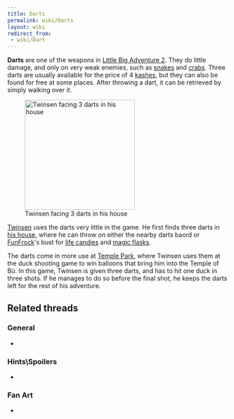 ```yaml
---
title: Darts
permalink: wiki/Darts
layout: wiki
redirect_from:
 - wiki/Dart
---
```


**Darts** are one of the weapons in [Little Big Adventure
2](Little_Big_Adventure_2 "wikilink"). They do little damage, and only
on very weak enemies, such as [snakes](snake "wikilink") and
[crabs](crab "wikilink"). Three darts are usually available for the
price of 4 [kashes](kashes "wikilink"), but they can also be found for
free at some places. After throwing a dart, it can be retrieved by
simply walking over it.

<figure>
<img src="LBA2_-_Twinsen_facing_darts_in_his_basement.jpg"
title="Twinsen facing 3 darts in his house" width="250" />
<figcaption>Twinsen facing 3 darts in his house</figcaption>
</figure>

[Twinsen](Twinsen "wikilink") uses the darts very little in the game. He
first finds three darts in [his house](Twinsen's_house "wikilink"),
where he can throw on either the nearby darts baord or
[FunFrock](FunFrock "wikilink")'s bust for [life
candies](life_candies "wikilink") and [magic
flasks](magic_flasks "wikilink").

The darts come in more use at [Temple Park](Temple_Park "wikilink"),
where Twinsen uses them at the duck shooting game to win balloons that
bring him into the Temple of Bù. In this game, Twinsen is given three
darts, and has to hit one duck in three shots. If he manages to do so
before the final shot, he keeps the darts left for the rest of his
adventure.

## Related threads

### General

- 

### Hints\Spoilers

- 

### Fan Art

- 
